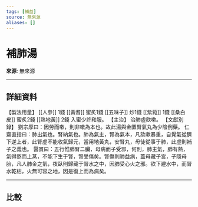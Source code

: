 ```yaml
---
tags: [補益]
source: 無來源
aliases: []
---
```


# 補肺湯

**來源**: 無來源  

---

## 詳細資料
【製法用量】 [[人參]] 1錢 [[黃耆]] 蜜炙1錢 [[五味子]] 炒1錢 [[紫菀]] 1錢 [[桑白皮]] 蜜炙2錢 [[熟地黃]] 2錢
入蜜少許和服。
【主治】
治肺虛欬嗽。
【文獻別錄】
劉宗厚曰：因勞而嗽，則非嗽為本也。故此湯與金匱腎氣丸為少陰例藥。
仁齋直指曰：肺出氣也。腎納氣也。肺為氣主，腎為氣本，凡欬嗽暴重，自覺氣從臍下逆上者，此腎虛不能收氣歸元，當用地黃丸，安腎丸，毋徒從事于肺，此虛則補子之義也。
醫貫曰：五行惟肺腎二臟，母病而子受邪，何則，肺主氣，肺有熱，氣得熬而上蒸，不能下生于腎，腎受傷矣。腎傷則肺益病，蓋母藏子宮，子隱母胎，凡人肺金之氣，夜臥則歸藏于腎水之中，因肺受心火之邪。欲下避水中，而腎水乾枯，火無可容之地，因是復上而為病矣。

---

## 比較
